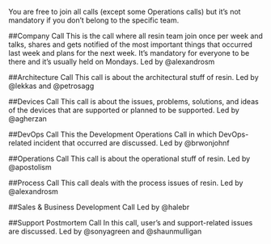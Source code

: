You are free to join all calls (except some Operations calls) but it’s not mandatory if you don’t belong to the specific team.

##Company Call
This is the call where all resin team join once per week and talks, shares and gets notified of the most important things that occurred last week and plans for the next week. It’s mandatory for everyone to be there and it’s usually held on Mondays. Led by @alexandrosm

##Architecture Call
This call is about the architectural stuff of resin. Led by @lekkas and @petrosagg

##Devices Call
This call is about the issues, problems, solutions, and ideas of the devices that are supported or planned to be supported. Led by @agherzan

##DevOps Call
This the Development Operations Call in which DevOps-related incident that occurred are discussed. Led by @brwonjohnf

##Operations Call
This call is about the operational stuff of resin. Led by @apostolism

##Process Call
This call deals with the process issues of resin. Led by @alexandrosm

##Sales & Business Development Call
Led by @halebr

##Support Postmortem Call
In this call, user’s and support-related issues are discussed. Led by @sonyagreen and @shaunmulligan